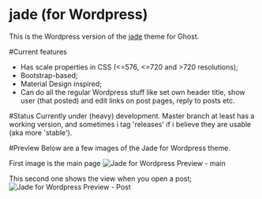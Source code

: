 jade (for Wordpress)
==================
This is the Wordpress version of the [jade](https://github.com/hxkclan/jade) theme for Ghost. 

#Current features
- Has scale properties in CSS (<=576, <=720 and >720 resolutions);
- Bootstrap-based;
- Material Design inspired;
- Can do all the regular Wordpress stuff like set own header title, show user (that posted) and edit links on post pages, reply to posts etc.

#Status
Currently under (heavy) development. Master branch at least has a working version, and sometimes i tag 'releases' if i believe they are usable (aka more 'stable'). 

#Preview
Below are a few images of the Jade for Wordpress theme.

First image is the main page
![Jade for Wordpress Preview - main](http://img.photobucket.com/albums/v385/hxkclan/github/Jade%20for%20Wordpress/Screenshotfrom2015-01-01132559.png)

This second one shows the view when you open a post;
![Jade for Wordpress Preview - Post](http://img.photobucket.com/albums/v385/hxkclan/github/Jade%20for%20Wordpress/Screenshotfrom2015-01-01132909.png)
